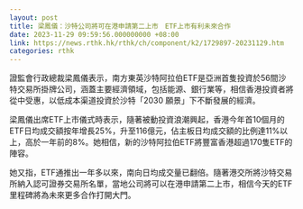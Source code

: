 ```yaml
---
layout: post
title: 梁鳳儀：沙特公司將可在港申請第二上市　ETF上市有利未來合作
date: 2023-11-29 09:59:56.000000000 +08:00
link: https://news.rthk.hk/rthk/ch/component/k2/1729897-20231129.htm
categories: rthk
---
```


證監會行政總裁梁鳳儀表示，南方東英沙特阿拉伯ETF是亞洲首隻投資於56間沙特交易所掛牌公司，涵蓋主要經濟領域，包括能源、銀行業等，相信香港投資者將從中受惠，以低成本渠道投資於沙特「2030 願景」下不斷發展的經濟。

梁鳳儀出席ETF上市儀式時表示，隨著被動投資浪潮興起，香港今年首10個月的ETF日均成交額按年增長25%，升至116億元，佔主板日均成交額的比例達11%以上，高於一年前的8%。她相信，新的沙特阿拉伯ETF將豐富香港超過170隻ETF的陣容。

她又指，ETF通推出一年多以來，南向日均成交量已翻倍。隨著港交所將沙特交易所納入認可證券交易所名單，當地公司將可以在港申請第二上市，相信今天的ETF里程碑將為未來更多合作打開大門。
